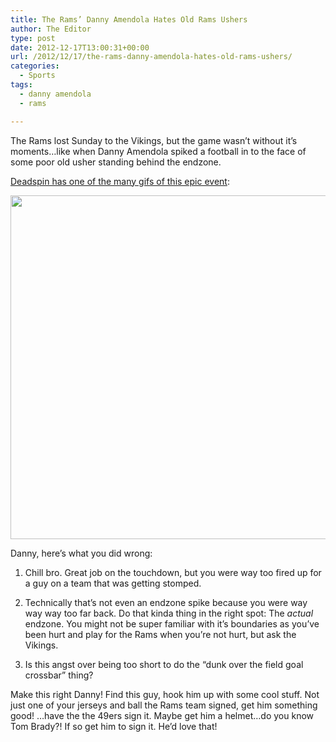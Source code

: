 ```yaml
---
title: The Rams’ Danny Amendola Hates Old Rams Ushers
author: The Editor
type: post
date: 2012-12-17T13:00:31+00:00
url: /2012/12/17/the-rams-danny-amendola-hates-old-rams-ushers/
categories:
  - Sports
tags:
  - danny amendola
  - rams

---
```

The Rams lost Sunday to the Vikings, but the game wasn&#8217;t without it&#8217;s moments&#8230;like when Danny Amendola spiked a football in to the face of some poor old usher standing behind the endzone.

<a href="http://deadspin.com/5968872/danny-amendola-spikes-football-into-poor-geezers-face-your-sunday-nfl-gif-roundup-[updated]" target="_blank">Deadspin has one of the many gifs of this epic event</a>:

<p style="text-align: center;">
  <a href="http://img.gawkerassets.com/img/188k68yzhs65tgif/original.gif"><img class="aligncenter" alt="" src="http://img.gawkerassets.com/img/188k68yzhs65tgif/original.gif" width="550" /></a>
</p>

Danny, here&#8217;s what you did wrong:

1. Chill bro. Great job on the touchdown, but you were way too fired up for a guy on a team that was getting stomped.

2. Technically that&#8217;s not even an endzone spike because you were way way way too far back. Do that kinda thing in the right spot: The _actual_ endzone. You might not be super familiar with it&#8217;s boundaries as you&#8217;ve been hurt and play for the Rams when you&#8217;re not hurt, but ask the Vikings.

3. Is this angst over being too short to do the &#8220;dunk over the field goal crossbar&#8221; thing?

Make this right Danny! Find this guy, hook him up with some cool stuff. Not just one of your jerseys and ball the Rams team signed, get him something good! &#8230;have the the 49ers sign it. Maybe get him a helmet&#8230;do you know Tom Brady?! If so get him to sign it. He&#8217;d love that!